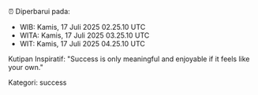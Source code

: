 ⏰ Diperbarui pada:
- WIB: Kamis, 17 Juli 2025 02.25.10 UTC
- WITA: Kamis, 17 Juli 2025 03.25.10 UTC
- WIT: Kamis, 17 Juli 2025 04.25.10 UTC

Kutipan Inspiratif:
"Success is only meaningful and enjoyable if it feels like your own."


Kategori: success

